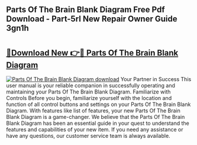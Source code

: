 ## Parts Of The Brain Blank Diagram Free Pdf Download - Part-5rI New Repair Owner Guide 3gn1h

# <h2><a href="http://dfo355p.blite.top/?on=Parts+Of+The+Brain+Blank+Diagram">🔗Download New 👉🔴 Parts Of The Brain Blank Diagram</a></h2>

[![Parts Of The Brain Blank Diagram download](https://i.imgur.com/lujVjoI.png)](http://dfo355p.blite.top/?on=Parts+Of+The+Brain+Blank+Diagram)
Your Partner in Success This user manual is your reliable companion in successfully operating and maintaining your Parts Of The Brain Blank Diagram. Familiarize with Controls Before you begin, familiarize yourself with the location and function of all control buttons and settings on your Parts Of The Brain Blank Diagram. With features like list of features, your new Parts Of The Brain Blank Diagram is a game-changer. We believe that the Parts Of The Brain Blank Diagram has been an essential guide in your quest to understand the features and capabilities of your new item. If you need any assistance or have any questions, our customer service team is always available.
